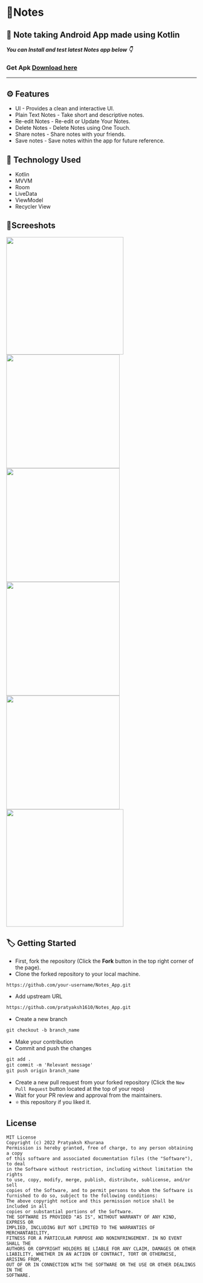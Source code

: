 # 📒Notes


## 📱 Note taking Android App made using Kotlin

***You can Install and test latest Notes app below 👇*** <br> 

### Get Apk [Download here](https://raw.githubusercontent.com/pratyaksh1610/Notes_App/main/app/app-release.apk)
------------

## ⚙️ Features
* UI - Provides a clean and interactive UI.
* Plain Text Notes - Take short and descriptive notes.
* Re-edit Notes - Re-edit or Update Your Notes.
* Delete Notes - Delete Notes using One Touch.
* Share notes - Share notes with your friends.
* Save notes - Save notes within the app for future reference.

## 🚀 Technology Used

- Kotlin
- MVVM
- Room
- LiveData
- ViewModel
- Recycler View

## 📸Screeshots

<p float="left">
  <img src="https://user-images.githubusercontent.com/76740999/189541728-09ff220e-b855-4a9e-94c8-38057e3e87d6.png" width="310" />
  <img src="https://user-images.githubusercontent.com/76740999/187928365-a1f56ae9-f3fb-4919-936b-c19597bb2dba.png" width="300" />
  <img src="https://user-images.githubusercontent.com/76740999/187928372-d9e9a8fc-77c7-4b1f-9282-975ab651384a.png" width="300" /> 
  <img src="https://user-images.githubusercontent.com/76740999/187928375-00e5e9fd-b4bd-4159-a45f-c13849b60c6e.png" width="300" /> 
  <img src="https://user-images.githubusercontent.com/76740999/187928379-83f96b2d-4903-4b9a-bfde-671fa7f112e1.png" width="300" /> 
  <img src="https://user-images.githubusercontent.com/76740999/187928391-1c04adc4-8025-47cc-8d9d-489ad9e19cf3.png" width="310" /> 
</p>


## :label: Getting Started

* First, fork the repository (Click the <b><b>Fork</b></b> button in the top right corner of the page).
* Clone the forked repository to your local machine.

```markdown
https://github.com/your-username/Notes_App.git
```

* Add upstream URL 
```markdown
https://github.com/pratyaksh1610/Notes_App.git
```

* Create a new branch

```markdown
git checkout -b branch_name
```

* Make your contribution
* Commit and push the changes

```markdown
git add .
git commit -m 'Relevant message'
git push origin branch_name
```

* Create a new pull request from your forked repository (Click the `New Pull Request` button located at the top of your repo)
* Wait for your PR review and approval from the maintainers.
* :star: this repository if you liked it.


## License
```
MIT License
Copyright (c) 2022 Pratyaksh Khurana
Permission is hereby granted, free of charge, to any person obtaining a copy
of this software and associated documentation files (the "Software"), to deal
in the Software without restriction, including without limitation the rights
to use, copy, modify, merge, publish, distribute, sublicense, and/or sell
copies of the Software, and to permit persons to whom the Software is
furnished to do so, subject to the following conditions:
The above copyright notice and this permission notice shall be included in all
copies or substantial portions of the Software.
THE SOFTWARE IS PROVIDED "AS IS", WITHOUT WARRANTY OF ANY KIND, EXPRESS OR
IMPLIED, INCLUDING BUT NOT LIMITED TO THE WARRANTIES OF MERCHANTABILITY,
FITNESS FOR A PARTICULAR PURPOSE AND NONINFRINGEMENT. IN NO EVENT SHALL THE
AUTHORS OR COPYRIGHT HOLDERS BE LIABLE FOR ANY CLAIM, DAMAGES OR OTHER
LIABILITY, WHETHER IN AN ACTION OF CONTRACT, TORT OR OTHERWISE, ARISING FROM,
OUT OF OR IN CONNECTION WITH THE SOFTWARE OR THE USE OR OTHER DEALINGS IN THE
SOFTWARE.
```
